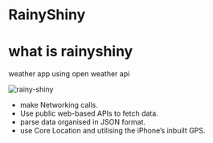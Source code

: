 # RainyShiny

# what is rainyshiny

weather app using open weather api

![rainy-shiny](https://user-images.githubusercontent.com/46874509/62081673-66e7ae80-b253-11e9-932a-9a9feeaaf757.gif)

* make Networking calls.
* Use public web-based APIs to fetch data.
* parse data organised in JSON format.
* use Core Location and utilising the iPhone’s inbuilt GPS. 





